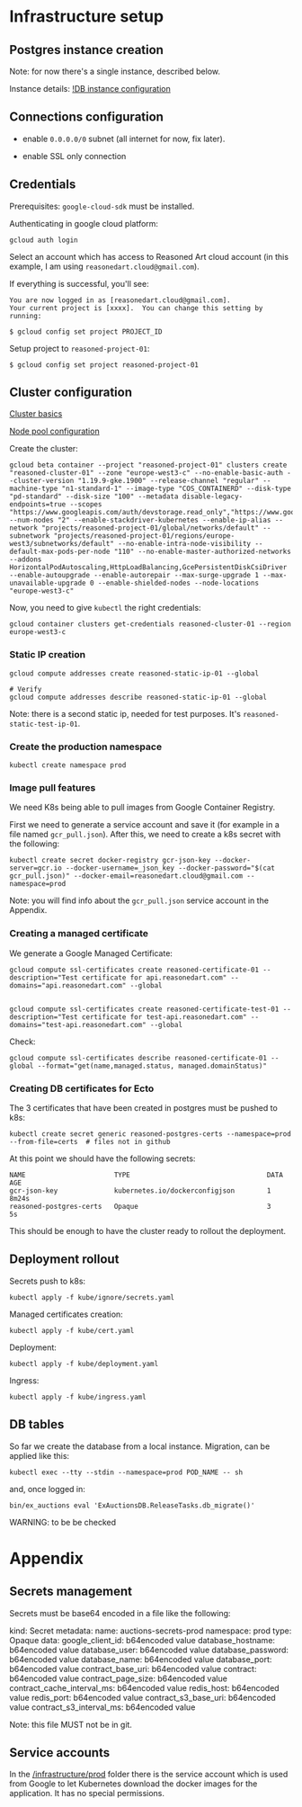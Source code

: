 # Infrastructure setup

## Postgres instance creation

Note: for now there's a single instance, described below.

Instance details: [!DB instance configuration](./doc_images/db-instance-01.png)

## Connections configuration


- enable `0.0.0.0/0` subnet (all internet for now, fix later).

- enable SSL only connection

## Credentials

Prerequisites: `google-cloud-sdk` must be installed.

Authenticating in google cloud platform:

    gcloud auth login

Select an account which has access to Reasoned Art cloud account (in this example, I am using `reasonedart.cloud@gmail.com`).

If everything is successful, you'll see:

    You are now logged in as [reasonedart.cloud@gmail.com]. 
    Your current project is [xxxx].  You can change this setting by running:
    
    $ gcloud config set project PROJECT_ID

Setup project to `reasoned-project-01`:

    $ gcloud config set project reasoned-project-01


## Cluster configuration

[Cluster basics](./doc_images/cluster-basics.png)

[Node pool configuration](./doc_images/node-pool-configuration.png)

Create the cluster:

    gcloud beta container --project "reasoned-project-01" clusters create "reasoned-cluster-01" --zone "europe-west3-c" --no-enable-basic-auth --cluster-version "1.19.9-gke.1900" --release-channel "regular" --machine-type "n1-standard-1" --image-type "COS_CONTAINERD" --disk-type "pd-standard" --disk-size "100" --metadata disable-legacy-endpoints=true --scopes "https://www.googleapis.com/auth/devstorage.read_only","https://www.googleapis.com/auth/logging.write","https://www.googleapis.com/auth/monitoring","https://www.googleapis.com/auth/servicecontrol","https://www.googleapis.com/auth/service.management.readonly","https://www.googleapis.com/auth/trace.append" --num-nodes "2" --enable-stackdriver-kubernetes --enable-ip-alias --network "projects/reasoned-project-01/global/networks/default" --subnetwork "projects/reasoned-project-01/regions/europe-west3/subnetworks/default" --no-enable-intra-node-visibility --default-max-pods-per-node "110" --no-enable-master-authorized-networks --addons HorizontalPodAutoscaling,HttpLoadBalancing,GcePersistentDiskCsiDriver --enable-autoupgrade --enable-autorepair --max-surge-upgrade 1 --max-unavailable-upgrade 0 --enable-shielded-nodes --node-locations "europe-west3-c"


Now, you need to give `kubectl` the right credentials:

    gcloud container clusters get-credentials reasoned-cluster-01 --region europe-west3-c

### Static IP creation

    gcloud compute addresses create reasoned-static-ip-01 --global

    # Verify
    gcloud compute addresses describe reasoned-static-ip-01 --global

Note: there is a second static ip, needed for test purposes. It's `reasoned-static-test-ip-01`.

### Create the production namespace

    kubectl create namespace prod

### Image pull features

We need K8s being able to pull images from Google Container Registry.

First we need to generate a service account and save it (for example in a file named `gcr_pull.json`). After this, we need to create a k8s secret with the following:

    kubectl create secret docker-registry gcr-json-key --docker-server=gcr.io --docker-username=_json_key --docker-password="$(cat gcr_pull.json)" --docker-email=reasonedart.cloud@gmail.com --namespace=prod

Note: you will find info about the `gcr_pull.json` service account in the Appendix.

### Creating a managed certificate

We generate a Google Managed Certificate:

    gcloud compute ssl-certificates create reasoned-certificate-01 --description="Test certificate for api.reasonedart.com" --domains="api.reasonedart.com" --global


    gcloud compute ssl-certificates create reasoned-certificate-test-01 --description="Test certificate for test-api.reasonedart.com" --domains="test-api.reasonedart.com" --global

Check:

    gcloud compute ssl-certificates describe reasoned-certificate-01 --global --format="get(name,managed.status, managed.domainStatus)"

### Creating DB certificates for Ecto

The 3 certificates that have been created in postgres must be pushed to k8s:

    kubectl create secret generic reasoned-postgres-certs --namespace=prod --from-file=certs  # files not in github

At this point we should have the following secrets:

    NAME                      TYPE                                  DATA   AGE
    gcr-json-key              kubernetes.io/dockerconfigjson        1      8m24s
    reasoned-postgres-certs   Opaque                                3      5s

This should be enough to have the cluster ready to rollout the deployment.

## Deployment rollout

Secrets push to k8s:

    kubectl apply -f kube/ignore/secrets.yaml

Managed certificates creation:

    kubectl apply -f kube/cert.yaml

Deployment:

    kubectl apply -f kube/deployment.yaml

Ingress:

    kubectl apply -f kube/ingress.yaml


## DB tables

So far we create the database from a local instance. Migration, can be applied like this:

    kubectl exec --tty --stdin --namespace=prod POD_NAME -- sh

and, once logged in:

    bin/ex_auctions eval 'ExAuctionsDB.ReleaseTasks.db_migrate()'

WARNING: to be be checked

# Appendix

## Secrets management

Secrets must be base64 encoded in a file like the following:

kind: Secret
metadata:
  name: auctions-secrets-prod
  namespace: prod
type: Opaque
data:
  google_client_id: b64encoded value
  database_hostname: b64encoded value
  database_user: b64encoded value
  database_password: b64encoded value
  database_name: b64encoded value
  database_port: b64encoded value
  contract_base_uri: b64encoded value
  contract: b64encoded value
  contract_page_size: b64encoded value
  contract_cache_interval_ms: b64encoded value
  redis_host: b64encoded value
  redis_port: b64encoded value
  contract_s3_base_uri: b64encoded value
  contract_s3_interval_ms: b64encoded value

Note: this file MUST not be in git.

## Service accounts

In the [/infrastructure/prod](https://drive.google.com/drive/u/2/folders/1jkQRgJoZyi3klajyGA7-repMG45hzsGg) folder there is the service account which is used from Google to let Kubernetes download the docker images for the application. It has no special permissions.
